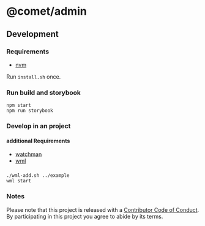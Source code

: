 # @comet/admin

## Development

### Requirements

-   [nvm](https://github.com/nvm-sh/nvm)

Run `install.sh` once.

### Run build and storybook

```
npm start
npm run storybook
```

### Develop in an project

#### additional Requirements

-   [watchman](https://facebook.github.io/watchman/)
-   [wml](https://github.com/wix/wml)

###

    ./wml-add.sh ../example
    wml start

### Notes

Please note that this project is released with a [Contributor Code of Conduct](CODE-OF-CONDUCT.md). By participating in this project you agree to abide by its terms.
